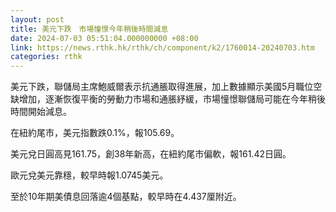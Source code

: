 ```yaml
---
layout: post
title: 美元下跌　市場憧憬今年稍後時間減息
date: 2024-07-03 05:51:04.000000000 +08:00
link: https://news.rthk.hk/rthk/ch/component/k2/1760014-20240703.htm
categories: rthk
---
```


美元下跌，聯儲局主席鮑威爾表示抗通脹取得進展，加上數據顯示美國5月職位空缺增加，逐漸恢復平衡的勞動力市場和通脹紓緩，市場憧憬聯儲局可能在今年稍後時間開始減息。

在紐約尾市，美元指數跌0.1%，報105.69。

美元兌日圓高見161.75，創38年新高，在紐約尾市偏軟，報161.42日圓。

歐元兌美元靠穩，較早時報1.0745美元。

至於10年期美債息回落逾4個基點，較早時在4.437厘附近。
